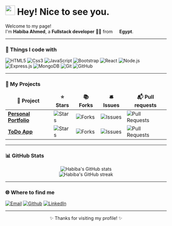 <h1><img src="https://emojis.slackmojis.com/emojis/images/1531849430/4246/blob-sunglasses.gif?1531849430" width="30"/> Hey! Nice to see you.</h1>

<p>Welcome to my page! </br> I'm <b>Habiba Ahmed</b>, a <b>Fullstack developer</b> 👩‍💻 from <img src="https://cdn-icons-png.flaticon.com/512/197/197602.png" width="13"/> <b>Egypt</b>. </p>

---

<h3>🚀 Things I code with</h3>
<p>
  <img alt="HTML5" src="https://img.shields.io/badge/-HTML5-E34F26?style=flat-square&logo=html5&logoColor=white" />
  <img alt="Css3" src="https://img.shields.io/badge/-CSS3-1572B6?style=flat-square&logo=css3&logoColor=white" />
  <img alt="JavaScript" src="https://img.shields.io/badge/-JavaScript-F7DF1E?style=flat-square&logo=javascript&logoColor=black" />
  <img alt="Bootstrap" src="https://img.shields.io/badge/-Bootstrap-7952B3?style=flat-square&logo=bootstrap&logoColor=white" />
  <img alt="React" src="https://img.shields.io/badge/-React-45b8d8?style=flat-square&logo=react&logoColor=white" />
  <img alt="Node.js" src="https://img.shields.io/badge/-Nodejs-43853d?style=flat-square&logo=node.js&logoColor=white" />
  <img alt="Express.js" src="https://img.shields.io/badge/-Express-000000?style=flat-square&logo=express&logoColor=white" />
  <img alt="MongoDB" src="https://img.shields.io/badge/-MongoDB-13aa52?style=flat-square&logo=mongodb&logoColor=white" />
  <img alt="Git" src="https://img.shields.io/badge/-Git-F05032?style=flat-square&logo=git&logoColor=white" />
  <img alt="GitHub" src="https://img.shields.io/badge/-GitHub-181717?style=flat-square&logo=github&logoColor=white" />
</p>

---

<h3>🎁 My Projects</h3>
<table>
  <thead align="center">
    <tr>
      <td><b>📌 Project</b></td>
      <td><b>⭐ Stars</b></td>
      <td><b>📚 Forks</b></td>
      <td><b>🛎 Issues</b></td>
      <td><b>📬 Pull requests</b></td>
    </tr>
  </thead>
  <tbody>
    <tr>
      <td><a href="https://github.com/Habibaahmed2003/portfolio"><b>Personal Portfolio</b></a></td>
      <td><img alt="Stars" src="https://img.shields.io/github/stars/Habibaahmed2003/portfolio?style=flat-square&labelColor=343b41"/></td>
      <td><img alt="Forks" src="https://img.shields.io/github/forks/Habibaahmed2003/portfolio?style=flat-square&labelColor=343b41"/></td>
      <td><img alt="Issues" src="https://img.shields.io/github/issues/Habibaahmed2003/portfolio?style=flat-square&labelColor=343b41"/></td>
      <td><img alt="Pull Requests" src="https://img.shields.io/github/issues-pr/Habibaahmed2003/portfolio?style=flat-square&labelColor=343b41"/></td>
    </tr>
    <tr>
      <td><a href="https://github.com/Habibaahmed2003/todo-app"><b>ToDo App</b></a></td>
      <td><img alt="Stars" src="https://img.shields.io/github/stars/Habibaahmed2003/todo-app?style=flat-square&labelColor=343b41"/></td>
      <td><img alt="Forks" src="https://img.shields.io/github/forks/Habibaahmed2003/todo-app?style=flat-square&labelColor=343b41"/></td>
      <td><img alt="Issues" src="https://img.shields.io/github/issues/Habibaahmed2003/todo-app?style=flat-square&labelColor=343b41"/></td>
      <td><img alt="Pull Requests" src="https://img.shields.io/github/issues-pr/Habibaahmed2003/todo-app?style=flat-square&labelColor=343b41"/></td>
    </tr>
  </tbody>
</table>

---

<h3>📊 GitHub Stats</h3>

<p align="center">
  <img src="https://github-readme-stats.vercel.app/api?username=Habibaahmed2003&show_icons=true&theme=radical" alt="Habiba's GitHub stats" />
  <br/>
  <img src="https://github-readme-streak-stats.herokuapp.com/?user=Habibaahmed2003&theme=radical" alt="Habiba's GitHub streak" />
</p>

---

<h3>🌐 Where to find me</h3>
<p>
  <a href="mailto:7abobaahmed2003@gmail.com"><img alt="Email" src="https://img.shields.io/badge/-Email-D14836?style=flat-square&logo=gmail&logoColor=white" /></a>
  <a href="https://github.com/Habibaahmed2003"><img alt="Github" src="https://img.shields.io/badge/GitHub-%2312100E.svg?&style=flat-square&logo=github&logoColor=white" /></a>
  <a href="https://linkedin.com/in/HabibaAhmed"><img alt="LinkedIn" src="https://img.shields.io/badge/-LinkedIn-0A66C2?style=flat-square&logo=linkedin&logoColor=white" /></a>
</p>

---

<p align="center">✨ Thanks for visiting my profile! ✨</p>
